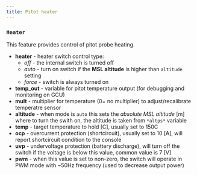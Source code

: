 ```yaml
---
title: Pitot heater
---
```


### `Heater`

This feature provides control of pitot probe heating.

- **heater**    - heater switch control type:
    - *off*       - the internal switch is turned off
    - *auto*      - turn on switch if the **MSL altitude** is higher than `altitude` setting
    - *force*     - switch is always turned on
- **temp_out**  - variable for pitot temperature output (for debugging and monitoring on GCU)
- **mult**      - multiplier for temperature (0= no multiplier) to adjust/recalibrate temperatre sensor
- **altitude**  - when mode is `auto` this sets the *absolute MSL altitude* [m] where to turn the swith on, the altitude is taken from `*altps*` variable
- **temp**      - target temperature to hold [C], usually set to 150C
- **ocp**       - overcurrent protection (shortcircuit), usually set to 10 [A], will report shortcircuit condition to the console
- **uvp**       - undervoltage protection (battery discharge), will turn off the switch if the voltage is below this value, common value is 7 [V]
- **pwm**       - when this value is set to non-zero, the switch will operate in PWM mode with ~50Hz frequency (used to decrease output power)
